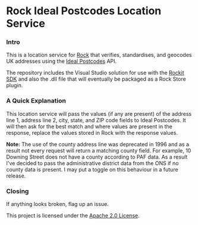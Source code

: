 # Rock Ideal Postcodes Location Service

### Intro
This is a location service for [Rock](http://rockrms.com) that verifies, standardises, and geocodes UK addresses using the [Ideal Postcodes](ideal-postcodes.co.uk) API.

The repository includes the Visual Studio solution for use with the [Rockit SDK](http://www.rockrms.com/Rock/Developer) and also the .dll file that will eventually be packaged as a Rock Store plugin.

### A Quick Explanation
This location service will pass the values (if any are present) of the address line 1, address line 2, city, state, and ZIP code fields to Ideal Postcodes. It will then ask for the best match and where values are present in the response, replace the values stored in Rock with the response values.

<b>Note:</b> The use of the county address line was deprecated in 1996 and as a result not every request will return a matching county field. For example, 10 Downing Street does not have a county according to PAF data. As a result I've decided to pass the administrative district data from the ONS if no county data is present. I may put a toggle on this behaviour in a future release.

### Closing
If anything looks broken, flag up an issue. 

This project is licensed under the [Apache 2.0 License](http://www.apache.org/licenses/LICENSE-2.0.html).

